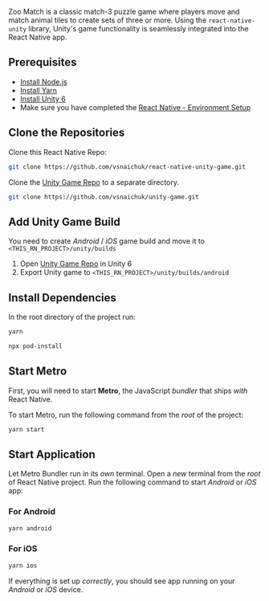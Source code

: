 

Zoo Match is a classic match-3 puzzle game where players move and match animal tiles to create sets of three or more. Using the `react-native-unity` library, Unity's game functionality is seamlessly integrated into the React Native app.

## Prerequisites

- [Install Node.js](https://nodejs.org/)
- [Install Yarn](https://classic.yarnpkg.com/en/docs/install)
- [Install Unity 6](https://unity.com/releases/unity-6)
-  Make sure you have completed the [React Native - Environment Setup](https://reactnative.dev/docs/getting-started-without-a-framework)

## Clone the Repositories
Clone this React Native Repo:

```bash
git clone https://github.com/vsnaichuk/react-native-unity-game.git
```

Clone the [Unity Game Repo](https://github.com/vsnaichuk/unity-game) to a separate directory.
```bash
git clone https://github.com/vsnaichuk/unity-game.git
```

## Add Unity Game Build
You need to create _Android_ / _iOS_ game build and move it to `<THIS_RN_PROJECT>/unity/builds`

1. Open [Unity Game Repo](https://github.com/vsnaichuk/unity-game) in Unity 6
2. Export Unity game to `<THIS_RN_PROJECT>/unity/builds/android`

## Install Dependencies

In the root directory of the project run:

```bash
yarn
```

```bash
npx pod-install
```

## Start Metro

First, you will need to start **Metro**, the JavaScript _bundler_ that ships _with_ React Native.

To start Metro, run the following command from the _root_ of the project:

```bash
yarn start
```

## Start Application

Let Metro Bundler run in its _own_ terminal. Open a _new_ terminal from the _root_ of React Native project. Run the following command to start _Android_ or _iOS_ app:

### For Android

```bash
yarn android
```

### For iOS

```bash
yarn ios
```

If everything is set up _correctly_, you should see app running on your _Android_ or _iOS_ device.
